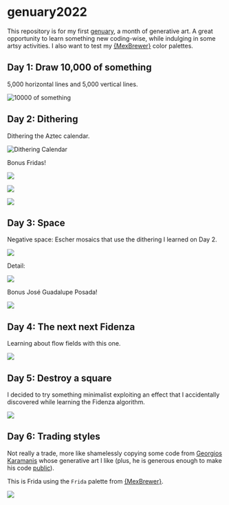 
<!-- README.md is generated from README.Rmd. Please edit that file -->

# genuary2022

<!-- badges: start -->
<!-- badges: end -->

This repository is for my first [genuary](https://genuary.art/), a month
of generative art. A great opportunity to learn something new
coding-wise, while indulging in some artsy activities. I also want to
test my [{MexBrewer}](https://paezha.github.io/MexBrewer/) color
palettes.

## Day 1: Draw 10,000 of something

5,000 horizontal lines and 5,000 vertical lines.

![10000 of
something](01-10000-of-something/README_files/figure-gfm/10000-of-something-alacena-1.png)

## Day 2: Dithering

Dithering the Aztec calendar.

![Dithering
Calendar](02-dithering/README_files/figure-gfm/dithering-concha-1.png)

Bonus Fridas!

![](02-dithering/README_files/figure-gfm/dithering-frida-aurora-1.png)

![](02-dithering/README_files/figure-gfm/dithering-frida-concha-1.png)

![](02-dithering/README_files/figure-gfm/dithering-frida-frida-1.png)

## Day 3: Space

Negative space: Escher mosaics that use the dithering I learned on Day
2.

![](03-space/README_files/figure-gfm/space-escher-revolucion-1.png)

Detail:

![](03-space/README_files/figure-gfm/space-escher-revolucion-detail-1.png)

Bonus José Guadalupe Posada!

![](03-space/README_files/figure-gfm/space-posada-tierra-1.png)

## Day 4: The next next Fidenza

Learning about flow fields with this one.

![](04-fidenza/README_files/figure-gfm/paths-ex4-revolucion-1.png)

## Day 5: Destroy a square

I decided to try something minimalist exploiting an effect that I
accidentally discovered while learning the Fidenza algorithm.

![](05-break-a-square/README_files/figure-gfm/break-square-atentado-1.png)

## Day 6: Trading styles

Not really a trade, more like shamelessly copying some code from
[Georgios
Karamanis](https://github.com/gkaramanis/aRtist/tree/main/genuary) whose
generative art I like (plus, he is generous enough to make his code
[public](https://github.com/gkaramanis/aRtist/tree/main/genuary/2021/2021-3)).

This is Frida using the `Frida` palette from
[{MexBrewer}](https://paezha.github.io/MexBrewer/).

![](06-trade-styles/frida-frida.png)
